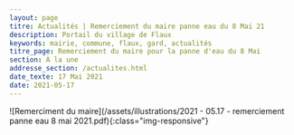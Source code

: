 ```yaml
---
layout: page
titre: Actualités | Remerciement du maire panne eau du 8 Mai 21
description: Portail du village de Flaux
keywords: mairie, commune, flaux, gard, actualités
titre_page: Remerciement du maire pour la panne d'eau du 8 Mai
section: À la une
addresse_section: /actualites.html
date_texte: 17 Mai 2021
date: 2021-05-17
---
```




![Remerciment du maire](/assets/illustrations/2021 - 05.17 - remerciement panne eau 8 mai 2021.pdf){:class="img-responsive"}
